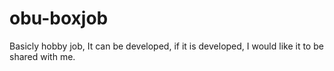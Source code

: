 # obu-boxjob
Basicly hobby job, It can be developed, if it is developed, I would like it to be shared with me.
